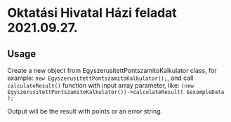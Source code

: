 # Oktatási Hivatal Házi feladat 2021.09.27.

## Usage

Create a new object from EgyszerusitettPontszamitoKalkulator class, for example: `new EgyszerusitettPontszamitoKalkulator();`, and call `calculateResult()` function with input array parameter, like: `(new EgyszerusitettPontszamitoKalkulator())->calculateResult( $exampleData );`

Output will be the result with points or an error string.